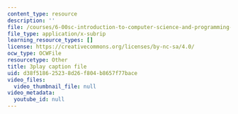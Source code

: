 ```yaml
---
content_type: resource
description: ''
file: /courses/6-00sc-introduction-to-computer-science-and-programming-spring-2011/d38f518625238d26f804b8657f77bace_TIQTYgmavC4.srt
file_type: application/x-subrip
learning_resource_types: []
license: https://creativecommons.org/licenses/by-nc-sa/4.0/
ocw_type: OCWFile
resourcetype: Other
title: 3play caption file
uid: d38f5186-2523-8d26-f804-b8657f77bace
video_files:
  video_thumbnail_file: null
video_metadata:
  youtube_id: null
---
```

